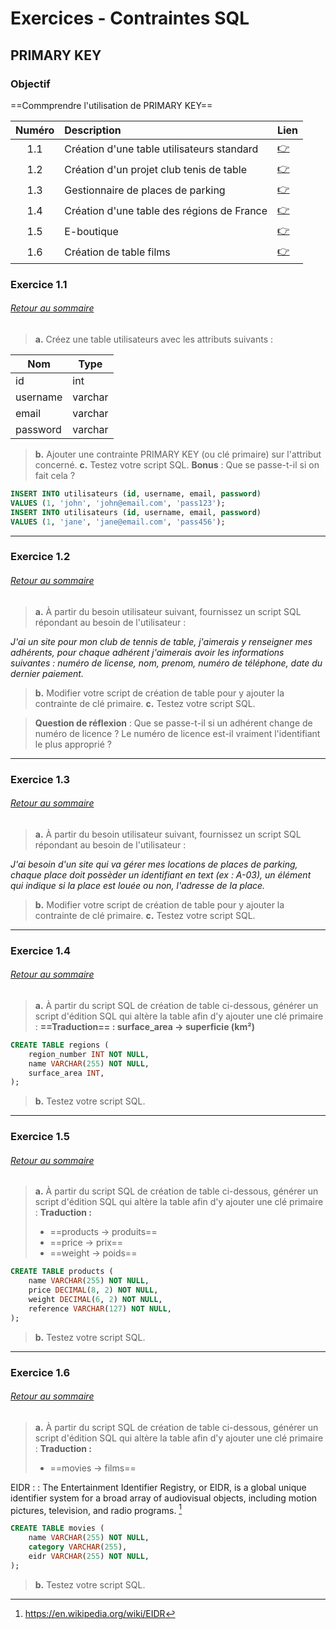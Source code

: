 # Exercices - Contraintes SQL
## PRIMARY KEY

### Objectif
==Commprendre l'utilisation de PRIMARY KEY==

<a id="sommaire"></a>

|Numéro|Description|Lien|
|:----:|:----------|----|
|1.1|Création d'une table utilisateurs standard|[👉](#1.1)|
|1.2|Création d'un projet club tenis de table|[👉](#1.2)|
|1.3|Gestionnaire de places de parking|[👉](#1.3)|
|1.4|Création d'une table des régions de France|[👉](#1.4)|
|1.5|E-boutique|[👉](#1.5)|
|1.6|Création de table films|[👉](#1.6)|

<a id="1.1"></a>

### Exercice 1.1 
###### [Retour au sommaire](#sommaire)
> **a.** Créez une table utilisateurs avec les attributs suivants :

|Nom|Type|
|---|----|
|id|int|
|username|varchar|
|email|varchar|
|password|varchar|

> **b.** Ajouter une contrainte PRIMARY KEY (ou clé primaire) sur l'attribut concerné.
> **c.** Testez votre script SQL.
> **Bonus** : Que se passe-t-il si on fait cela ?
```sql
INSERT INTO utilisateurs (id, username, email, password) 
VALUES (1, 'john', 'john@email.com', 'pass123');
INSERT INTO utilisateurs (id, username, email, password) 
VALUES (1, 'jane', 'jane@email.com', 'pass456');
```
---
<a id="1.2"></a>


### Exercice 1.2
###### [Retour au sommaire](#sommaire)
> **a.** À partir du besoin utilisateur suivant, fournissez un script SQL répondant au besoin de l'utilisateur :

*J'ai un site pour mon club de tennis de table, j'aimerais y renseigner mes adhérents, pour chaque adhérent j'aimerais avoir les informations suivantes : numéro de license, nom, prenom, numéro de téléphone, date du dernier paiement.*

> **b.** Modifier votre script de création de table pour y ajouter la contrainte de clé primaire.
> **c.** Testez votre script SQL.

>**Question de réflexion** : Que se passe-t-il si un adhérent change de numéro de licence ? Le numéro de licence est-il vraiment l'identifiant le plus approprié ?
---
<a id="1.3"></a>


### Exercice 1.3
###### [Retour au sommaire](#sommaire)
> **a.** À partir du besoin utilisateur suivant, fournissez un script SQL répondant au besoin de l'utilisateur :

*J'ai besoin d'un site qui va gérer mes locations de places de parking, chaque place doit possèder un identifiant en text (ex : A-03), un élément qui indique si la place est louée ou non, l'adresse de la place.*

> **b.** Modifier votre script de création de table pour y ajouter la contrainte de clé primaire.
> **c.** Testez votre script SQL.
---
<a id="1.4"></a>


### Exercice 1.4
###### [Retour au sommaire](#sommaire)
> **a.** À partir du script SQL de création de table ci-dessous, générer un script d'édition SQL qui altère la table afin d'y ajouter une clé primaire :
> **==Traduction== : surface_area → superficie (km²)**

```sql
CREATE TABLE regions (
    region_number INT NOT NULL,
    name VARCHAR(255) NOT NULL,
    surface_area INT,
);
```
> **b.** Testez votre script SQL.
---
<a id="1.5"></a>


### Exercice 1.5
###### [Retour au sommaire](#sommaire)
> **a.** À partir du script SQL de création de table ci-dessous, générer un script d'édition SQL qui altère la table afin d'y ajouter une clé primaire :
> **Traduction :**
> - ==products → produits==
> - ==price → prix==
> - ==weight → poids==

```sql
CREATE TABLE products (
    name VARCHAR(255) NOT NULL,
    price DECIMAL(8, 2) NOT NULL,
    weight DECIMAL(6, 2) NOT NULL,
    reference VARCHAR(127) NOT NULL,
);
```
> **b.** Testez votre script SQL.
---
<a id="1.6"></a>


### Exercice 1.6
###### [Retour au sommaire](#sommaire)
> **a.** À partir du script SQL de création de table ci-dessous, générer un script d'édition SQL qui altère la table afin d'y ajouter une clé primaire :
> **Traduction :**
> - ==movies → films==

EIDR :
: The Entertainment Identifier Registry, or EIDR, is a global unique identifier system for a broad array of audiovisual objects, including motion pictures, television, and radio programs. [^1]


```sql
CREATE TABLE movies (
    name VARCHAR(255) NOT NULL,
    category VARCHAR(255),
    eidr VARCHAR(255) NOT NULL,
);
```
> **b.** Testez votre script SQL.

[^1]: https://en.wikipedia.org/wiki/EIDR